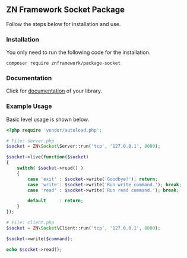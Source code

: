 <h2>ZN Framework Socket Package</h2>
<p>
Follow the steps below for installation and use.
</p>

<h3>Installation</h3>
<p>
You only need to run the following code for the installation.
</p>

```
composer require znframework/package-socket
```

<h3>Documentation</h3>
<p>
Click for <a href="https://docs.znframework.com/soket/soket-kutuphanesi">documentation</a> of your library.
</p>

<h3>Example Usage</h3>
<p>
Basic level usage is shown below.
</p>

```php
<?php require 'vendor/autoload.php';

# File: server.php
$socket = ZN\Socket\Server::run('tcp', '127.0.0.1', 8080);

$socket->live(function($socket)
{
    switch( $socket->read() )
    {
        case 'exit' : $socket->write('Goodbye!'); return;
        case 'write': $socket->write('Run write command.'); break;
        case 'read' : $socket->write('Run read command.'); break;

        default     : return;
    }
});

# File: client.php
$socket = ZN\Socket\Client::run('tcp', '127.0.0.1', 8080);

$socket->write($command);

echo $socket->read();
```